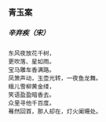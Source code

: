 ### 青玉案
##### 辛弃疾（宋）　
```
东风夜放花千树，
更吹落、星如雨。
宝马雕车香满路。
凤箫声动，玉壶光转，一夜鱼龙舞。　
蛾儿雪柳黄金缕，
笑语盈盈暗香去。
众里寻他千百度。
蓦然回首，那人却在，灯火阑珊处。　
```

